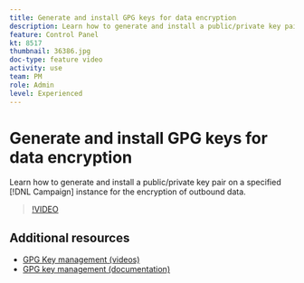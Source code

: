 ```yaml
---
title: Generate and install GPG keys for data encryption
description: Learn how to generate and install a public/private key pair on a specified Campaign instance for the encryption of outbound data.
feature: Control Panel
kt: 8517
thumbnail: 36386.jpg
doc-type: feature video
activity: use
team: PM
role: Admin
level: Experienced
---
```

# Generate and install GPG keys for data encryption

Learn how to generate and install a public/private key pair on a specified [!DNL Campaign] instance for the encryption of outbound data.

>[!VIDEO](https://video.tv.adobe.com/v/36386?quality=12)

## Additional resources

* [GPG Key management (videos)](./gpg-key-management-overview.md)
* [GPG key management (documentation)](https://experienceleague.adobe.com/docs/control-panel/using/instances-settings/gpg-keys-management.html)
